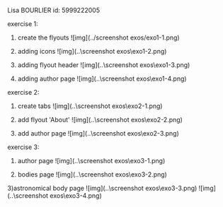 Lisa BOURLIER id: 5999222005

exercise 1:

1) create the flyouts
![img](../screenshot exos/exo1-1.png)

2) adding icons
![img](..\screenshot exos\exo1-2.png)

3) adding flyout header
![img](..\screenshot exos\exo1-3.png)

4) adding author page
![img](..\screenshot exos\exo1-4.png)

exercise 2:
1) create tabs
![img](..\screenshot exos\exo2-1.png)

2) add flyout 'About'
![img](..\screenshot exos\exo2-2.png)

3) add author page
![img](..\screenshot exos\exo2-3.png)

exercise 3:

1) author page
![img](..\screenshot exos\exo3-1.png)

2) bodies page
![img](..\screenshot exos\exo3-2.png)

3)astronomical body page
![img](..\screenshot exos\exo3-3.png)
![img](..\screenshot exos\exo3-4.png)
